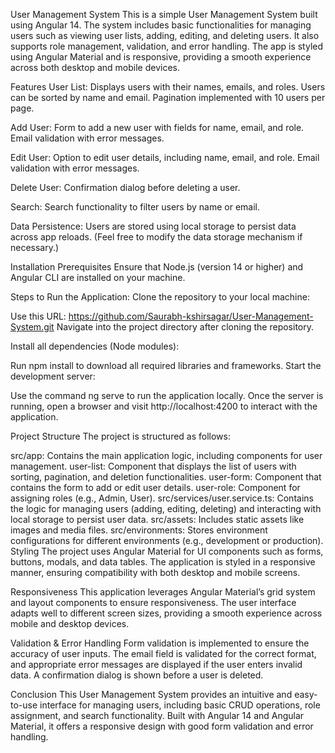 User Management System
This is a simple User Management System built using Angular 14. The system includes basic functionalities for managing users such as viewing user lists, adding, editing, and deleting users. It also supports role management, validation, and error handling. The app is styled using Angular Material and is responsive, providing a smooth experience across both desktop and mobile devices.

Features
User List:
Displays users with their names, emails, and roles.
Users can be sorted by name and email.
Pagination implemented with 10 users per page.

Add User:
Form to add a new user with fields for name, email, and role.
Email validation with error messages.

Edit User:
Option to edit user details, including name, email, and role.
Email validation with error messages.

Delete User:
Confirmation dialog before deleting a user.

Search:
Search functionality to filter users by name or email.

Data Persistence:
Users are stored using local storage to persist data across app reloads. (Feel free to modify the data storage mechanism if necessary.)

Installation
Prerequisites
Ensure that Node.js (version 14 or higher) and Angular CLI are installed on your machine.

Steps to Run the Application:
Clone the repository to your local machine:

Use this URL: https://github.com/Saurabh-kshirsagar/User-Management-System.git
Navigate into the project directory after cloning the repository.

Install all dependencies (Node modules):

Run npm install to download all required libraries and frameworks.
Start the development server:

Use the command ng serve to run the application locally.
Once the server is running, open a browser and visit http://localhost:4200 to interact with the application.

Project Structure
The project is structured as follows:

src/app: Contains the main application logic, including components for user management.
user-list: Component that displays the list of users with sorting, pagination, and deletion functionalities.
user-form: Component that contains the form to add or edit user details.
user-role: Component for assigning roles (e.g., Admin, User).
src/services/user.service.ts: Contains the logic for managing users (adding, editing, deleting) and interacting with local storage to persist user data.
src/assets: Includes static assets like images and media files.
src/environments: Stores environment configurations for different environments (e.g., development or production).
Styling
The project uses Angular Material for UI components such as forms, buttons, modals, and data tables. The application is styled in a responsive manner, ensuring compatibility with both desktop and mobile screens.

Responsiveness
This application leverages Angular Material’s grid system and layout components to ensure responsiveness. The user interface adapts well to different screen sizes, providing a smooth experience across mobile and desktop devices.

Validation & Error Handling
Form validation is implemented to ensure the accuracy of user inputs. The email field is validated for the correct format, and appropriate error messages are displayed if the user enters invalid data. A confirmation dialog is shown before a user is deleted.

Conclusion
This User Management System provides an intuitive and easy-to-use interface for managing users, including basic CRUD operations, role assignment, and search functionality. Built with Angular 14 and Angular Material, it offers a responsive design with good form validation and error handling.

